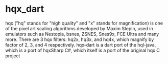 hqx_dart
========

hqx ("hq" stands for "high quality" and "x" stands for magnification) is one of the pixel art scaling algorithms developed by Maxim Stepin, used in emulators such as Nestopia, bsnes, ZSNES, Snes9x, FCE Ultra and many more. There are 3 hqx filters: hq2x, hq3x, and hq4x, which magnify by factor of 2, 3, and 4 respectively. hqx-dart is a dart port of the hql-java, which is a port of hqxSharp C#, which itself is a port of the original hqx C project
